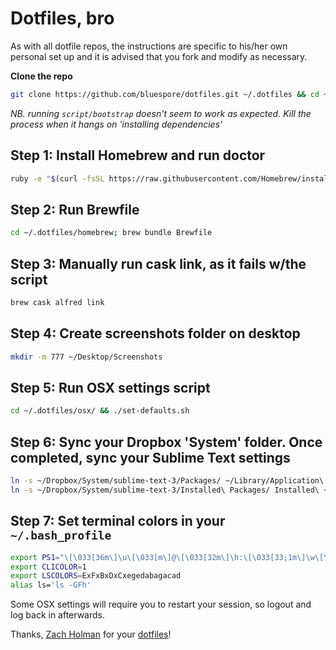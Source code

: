 # Dotfiles, bro

As with all dotfile repos, the instructions are specific to his/her own personal set up and it is advised that you fork and modify as necessary.

__Clone the repo__
```sh
git clone https://github.com/bluespore/dotfiles.git ~/.dotfiles && cd ~/.dotfiles
```

_NB. running `script/bootstrap` doesn't seem to work as expected. Kill the process when it hangs on 'installing dependencies'_

## Step 1: Install Homebrew and run doctor
```sh
ruby -e "$(curl -fsSL https://raw.githubusercontent.com/Homebrew/install/master/install)"; brew doctor
```

## Step 2: Run Brewfile
```sh
cd ~/.dotfiles/homebrew; brew bundle Brewfile
```

## Step 3: Manually run cask link, as it fails w/the script
```sh
brew cask alfred link
```

## Step 4: Create screenshots folder on desktop
```sh
mkdir -m 777 ~/Desktop/Screenshots
```

## Step 5: Run OSX settings script
```sh
cd ~/.dotfiles/osx/ && ./set-defaults.sh
```

## Step 6: Sync your Dropbox 'System' folder. Once completed, sync your Sublime Text settings
```sh
ln -s ~/Dropbox/System/sublime-text-3/Packages/ ~/Library/Application\ Support/Sublime\ Text\ 3/Packages
ln -s ~/Dropbox/System/sublime-text-3/Installed\ Packages/ Installed\ ~/Library/Application\ Support/Sublime\ Text\ 3/ Installed\ Packages
```

## Step 7: Set terminal colors in your `~/.bash_profile`

```sh
export PS1="\[\033[36m\]\u\[\033[m\]@\[\033[32m\]\h:\[\033[33;1m\]\w\[\033[m\]\$ "
export CLICOLOR=1
export LSCOLORS=ExFxBxDxCxegedabagacad
alias ls='ls -GFh'
```

Some OSX settings will require you to restart your session, so logout and log back in afterwards.

Thanks, [Zach Holman](https://github.com/holman) for your [dotfiles](https://github.com/holman/dotfiles)!
